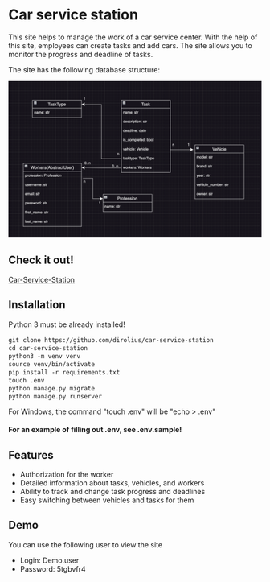 # Car service station

This site helps to manage the work of a car service center. With the help of this site, employees can create tasks and add cars. The site allows you to monitor the progress and deadline of tasks. 

The site has the following database structure:

![Database structure](static/img/Car-service-db-structure.png)

## Check it out!

[Car-Service-Station](https://car-service-station.onrender.com/)

## Installation

Python 3 must be already installed!

```shell
git clone https://github.com/dirolius/car-service-station
cd car-service-station
python3 -m venv venv
source venv/bin/activate
pip install -r requirements.txt
touch .env
python manage.py migrate
python manage.py runserver
```
For Windows, the command "touch .env" will be "echo > .env"
#### For an example of filling out .env, see .env.sample!

## Features

 - Authorization for the worker
 - Detailed information about tasks, vehicles, and workers
 - Ability to track and change task progress and deadlines
 - Easy switching between vehicles and tasks for them

## Demo

You can use the following user to view the site

 - Login: Demo.user
 - Password: 5tgbvfr4
